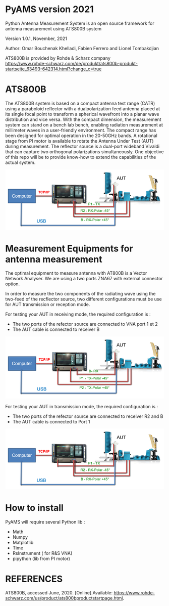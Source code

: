 # PyAMS version 2021
Python Antenna Measurement System is an open source framework for antenna measurement using ATS800B system

Version 1.0.1, November, 2021

Author: Omar Bouchenak Khelladi, Fabien Ferrero and Lionel Tombakdjian

ATS800B is provided by Rohde & Scharz company   
https://www.rohde-schwarz.com/de/produkt/ats800b-produkt-startseite_63493-642314.html?change_c=true

# ATS800B

The ATS800B system is based on a compact antenna test range (CATR) using a paraboloid reflector with a dualpolarization feed antenna placed at its single focal point to
transform a spherical wavefront into a planar wave distribution and vice versa.
With the compact dimension, the measurement system can stand on a bench lab bench, enabling radiation measurement at millimeter waves in a user-friendly environment.
The compact range has been designed for optimal operation in the 20-50GHz bands.
A rotational stage from PI motor is available to rotate the Antenna Under Test (AUT) during measurement.
The reflector source is a dual-port wideband Vivaldi that can capture two orthogonal polarizations simultaneously.
One objective of this repo will be to provide know-how to extend the capabilities of the actual system.

<img src="https://raw.githubusercontent.com/FabienFerrero/PyAMS/main/Documents/pictures/schematic_tx.png">

# Measurement Equipments for antenna measurement

The optimal equipment to measure antenna with AT800B is a Vector Network Analyser. We are using a two ports ZNA67 with external connector option.

In order to measure the two components of the radiating wave using the two-feed of the recflector source, two different configurations must be use for AUT transmission or reception mode.

For testing your AUT in receiving mode, the required configuration is :
* The two ports of the refector source are connected to VNA port 1 et 2
* The AUT cable is connected to receiver B

<img src="https://github.com/FabienFerrero/PyAMS/blob/main/Documents/pictures/schematic_Rx.png">

For testing your AUT in transmission mode, the required configuration is :
* The two ports of the refector source are connected to receiver R2 and B
* The AUT cable is connected to Port 1

<img src="https://github.com/FabienFerrero/PyAMS/blob/main/Documents/pictures/schematic_Tx.png">


# How to install

PyAMS will require several Python lib :
- Math
- Numpy
- Matplotlib
- Time
- RsInstrument ( for R&S VNA)
- pipython (lib from PI motor)

# REFERENCES

ATS800B, accessed June, 2020. [Online].Available:
https://www.rohde-schwarz.com/us/product/ats800bproductstartpage.html.
